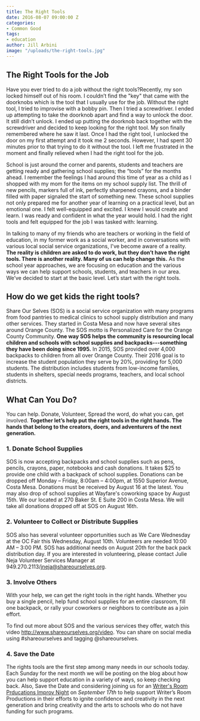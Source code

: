 ```yaml
---
title: The Right Tools
date: 2016-08-07 09:00:00 Z
categories:
- Common Good
tags:
- education
author: Jill Arbini
image: "/uploads/the-right-tools.jpg"
---
```


## The Right Tools for the Job

Have you ever tried to do a job without the right tools?Recently, my son locked himself out of his room. I couldn’t find the "key" that came with the doorknobs which is the tool that I usually use for the job. Without the right tool, I tried to improvise with a bobby pin. Then I tried a screwdriver. I ended up attempting to take the doorknob apart and find a way to unlock the door. It still didn’t unlock. I ended up putting the doorknob back together with the screwdriver and decided to keep looking for the right tool. My son finally remembered where he saw it last. Once I had the right tool, I unlocked the door on my first attempt and it took me 2 seconds. However, I had spent 30 minutes prior to that trying to do it without the tool. I left me frustrated in the moment and finally relieved when I had the right tool for the job.<!-- more -->

School is just around the corner and parents, students and teachers are getting ready and gathering school supplies; the “tools” for the months ahead. I remember the feelings I had around this time of year as a child as I shopped with my mom for the items on my school supply list. The thrill of new pencils, markers full of ink, perfectly sharpened crayons, and a binder filled with paper signaled the start of something new. These school supplies not only prepared me for another year of learning on a practical level, but an emotional one. I felt well-equipped and excited. I knew I would create and learn. I was ready and confident in what the year would hold. I had the right tools and felt equipped for the job I was tasked with: learning. 

In talking to many of my friends who are teachers or working in the field of education, in my former work as a social worker, and in conversations with various local social service organizations, I've become aware of a reality. **The reality is children are asked to do work, but they don’t have the right tools. There is another reality. Many of us can help change this.** As the school year approaches, we are focusing on education and the various ways we can help support schools, students, and teachers in our area. We’ve decided to start at the basic level. Let’s start with the right tools. 

## How do we get kids the right tools? 
Share Our Selves (SOS) is a social service organization with many programs from food pantries to medical clinics to school supply distribution and many other services. They started in Costa Mesa and now have several sites around Orange County. The SOS motto is Personalized Care for the 
Orange County Community. **One way SOS helps the community is resourcing local children and schools with school supplies and backpacks---something they have been doing since 1995.** In 2015, SOS provided over 4,000 backpacks to children from all over Orange County. Their 2016 goal is to increase the student population they serve by 20%, providing for 5,000 students. The distribution includes students from low-income families, students in shelters, special needs programs, teachers, and local school districts.

## What Can You Do? 
You can help. Donate, Volunteer, Spread the word, do what you can, get involved. **Together let’s help put the right tools in the right hands. The hands that belong to the creators, doers, and adventurers of the next generation.** 

### 1. Donate School Supplies 
SOS is now accepting backpacks and school supplies such as pens, pencils, crayons, paper, notebooks and cash donations. It takes $25 to provide one child with a backpack of school supplies. Donations can be dropped off Monday – Friday, 8:00am – 4:00pm, at 1550 Superior Avenue, Costa Mesa. Donations must be received by August 16 at the latest. You may also drop of school supplies at Wayfare's coworking space by August 15th. We our located at 270 Baker St. E Suite 200 in Costa Mesa. We will take all donations dropped off at SOS on August 16th.  

### 2. Volunteer to Collect or Distribute Supplies
SOS also has several volunteer opportunities such as We Care Wednesday at the OC Fair this Wednesday, August 10th. Volunteers are needed 10:00 AM – 3:00 PM. SOS has additional needs on August 20th for the back pack distribution day. If you are interested in volunteering, please contact Julie Neja Volunteer Services Manager at 949.270.2113/jneja@shareourselves.org.

### 3. Involve Others
With your help, we can get the right tools in the right hands.  Whether you buy a single pencil, help fund school supplies for an entire classroom, fill one backpack, or rally your coworkers or neighbors to contribute as a join effort.  

To find out more about SOS and the various services they offer, watch this video http://www.shareourselves.org/video. You can share on social media using #shareourselves and tagging @shareourselves.

### 4. Save the Date
The rights tools are the first step among many needs in our schools today. Each Sunday for the next month we will be posting on the blog about how you can help support education in a variety of ways, so keep checking back. Also, Save the Date and considering joining us for an [Writer's Room Prducations Improv Night](https://wayfare.ticketleap.com/writers-room-improv-fundraiser/) on *September 17th* to help support Writer’s Room Productions in their efforts to ignite confidence and creativity in the next generation and bring creativity and the arts to schools who do not have funding for such programs.